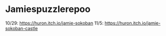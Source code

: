 # Jamiespuzzlerepoo
10/29: https://huron.itch.io/jamie-sokoban
11/5: https://huron.itch.io/jamie-sokoban-castle

